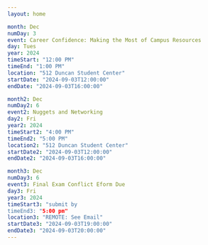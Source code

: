 ```yaml
---
layout: home

month: Dec
numDay: 3
event: Career Confidence: Making the Most of Campus Resources
day: Tues
year: 2024
timeStart: "12:00 PM"
timeEnd: "1:00 PM"
location: "512 Duncan Student Center"
startDate: "2024-09-03T12:00:00"
endDate: "2024-09-03T16:00:00"

month2: Dec
numDay2: 6
event2: Nuggets and Networking
day2: Fri
year2: 2024
timeStart2: "4:00 PM"
timeEnd2: "5:00 PM"
location2: "512 Duncan Student Center"
startDate2: "2024-09-03T12:00:00"
endDate2: "2024-09-03T16:00:00"

month3: Dec
numDay3: 6
event3: Final Exam Conflict Eform Due
day3: Fri
year3: 2024
timeStart3: "submit by 
timeEnd3: "5:00 pm"
location3: "REMOTE: See Email"
startDate3: "2024-09-03T19:00:00"
endDate3: "2024-09-03T20:00:00"
---
```

